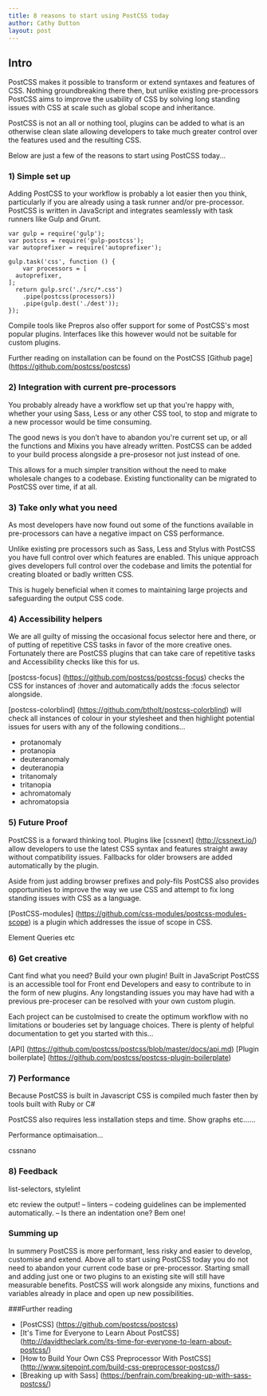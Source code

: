 ```yaml
---
title: 8 reasons to start using PostCSS today
author: Cathy Dutton
layout: post
---
```



<h2 class="heading">Intro</h2>

PostCSS makes it possible to transform or extend syntaxes and features of CSS.
Nothing groundbreaking there then, but unlike existing pre-processors PostCSS aims to improve
the usability of CSS by solving long standing issues with CSS at scale such as global scope and inheritance.

PostCSS is not an all or nothing tool, plugins can be added to what is an otherwise clean slate allowing
developers to take much greater control over the features used and the resulting CSS.

Below are just a few of the reasons to start using PostCSS today...

### 1) Simple set up

Adding PostCSS to your workflow is probably a lot easier then you think, particularly if you are already
using a task runner and/or pre-processor. PostCSS is written in JavaScript and integrates seamlessly with task runners like Gulp and Grunt.

```
var gulp = require('gulp');
var postcss = require('gulp-postcss');
var autoprefixer = require('autoprefixer');

gulp.task('css', function () {
	var processors = [
  autoprefixer,
];
  return gulp.src('./src/*.css')
    .pipe(postcss(processors))
    .pipe(gulp.dest('./dest'));
});
```

Compile tools like Prepros also offer support for some of PostCSS's most popular plugins.
Interfaces like this however would not be suitable for custom plugins.

Further reading on installation can be found on the PostCSS [Github page] (https://github.com/postcss/postcss)


### 2) Integration with current pre-processors

You probably already have a workflow set up that you're happy with, whether your using Sass, Less or any other CSS tool,
to stop and migrate to a new processor would be time consuming.

The good news is you don’t have to abandon you're current set up, or all the functions
and Mixins you have already written. PostCSS can be added to your build process alongside a
pre-prosesor not just instead of one.

This allows for a much simpler transition without the need to make wholesale changes to a codebase.
Existing functionality can be migrated to PostCSS over time, if at all.


### 3) Take only what you need

As most developers have now found out some of the functions available in pre-processors
can have a negative impact on CSS performance.

Unlike existing pre processors such as Sass, Less and Stylus with PostCSS you have full control over which features are enabled.
This unique approach gives developers full control over the codebase and limits the potential for creating bloated or badly written CSS.

This is hugely beneficial when it comes to maintaining large projects and safeguarding the output CSS code.

### 4) Accessibility helpers

We are all guilty of missing the occasional focus selector here and there, or of putting of repetitive CSS tasks in favor of the
more creative ones. Fortunately there are PostCSS plugins that can take care of repetitive tasks and Accessibility checks like this for us.

[postcss-focus] (https://github.com/postcss/postcss-focus) checks the CSS for instances of :hover and automatically adds the :focus selector
alongside.

[postcss-colorblind] (https://github.com/btholt/postcss-colorblind) will check all instances of colour in your stylesheet and then 
highlight potential issues for users with any of the following conditions...

*   protanomaly
*   protanopia
*   deuteranomaly
*   deuteranopia
*   tritanomaly
*   tritanopia
*   achromatomaly
*   achromatopsia


### 5) Future Proof

PostCSS is a forward thinking tool. Plugins like [cssnext] (http://cssnext.io/) allow developers to use the latest CSS syntax
and features straight away without compatibility issues. Fallbacks for older browsers are added automatically
by the plugin.

Aside from just adding browser prefixes and poly-fils PostCSS also provides opportunities to improve the way we use CSS 
and attempt to fix long standing issues with CSS as a language.

[PostCSS-modules] (https://github.com/css-modules/postcss-modules-scope) is a plugin which addresses the issue of scope in CSS.




Element Queries
etc








### 6) Get creative

Cant find what you need? Build your own plugin! Built in JavaScript PostCSS is an accessible tool for Front end Developers and easy to contribute to in the form
of new plugins. Any longstanding issues you may have had with a previous pre-proceser can be resolved with your
own custom plugin.

Each project can be custolmised to create the optimum workflow with no limitations or bouderies set by language choices.
There is plenty of helpful documentation to get you started with this...

[API] (https://github.com/postcss/postcss/blob/master/docs/api.md)
[Plugin boilerplate] (https://github.com/postcss/postcss-plugin-boilerplate)


### 7) Performance

Because PostCSS is built in Javascript CSS is compiled much faster then by tools built with Ruby or C#

PostCSS also requires less installation steps and time.
Show graphs etc......

Performance optimaisation...

cssnano




### 8) Feedback

list-selectors, stylelint

 etc review the output! – linters – codeing guidelines can be implemented automatically. –
 Is there an indentation one? Bem one!


### Summing up

In summery PostCSS is more performant, less risky and easier to develop, customise and extend. Above all to start using
PostCSS today you do not need to abandon your current code base or pre-processor. Starting small and adding just one
or two plugins to an existing site will still have measurable benefits. PostCSS will work alongside any mixins, functions
and variables already in place and open up new possibilities.


###Further reading

*   [PostCSS] (https://github.com/postcss/postcss)
*   [It's Time for Everyone to Learn About PostCSS] (http://davidtheclark.com/its-time-for-everyone-to-learn-about-postcss/)
*   [How to Build Your Own CSS Preprocessor With PostCSS] (http://www.sitepoint.com/build-css-preprocessor-postcss/)
*   [Breaking up with Sass] (https://benfrain.com/breaking-up-with-sass-postcss/)
